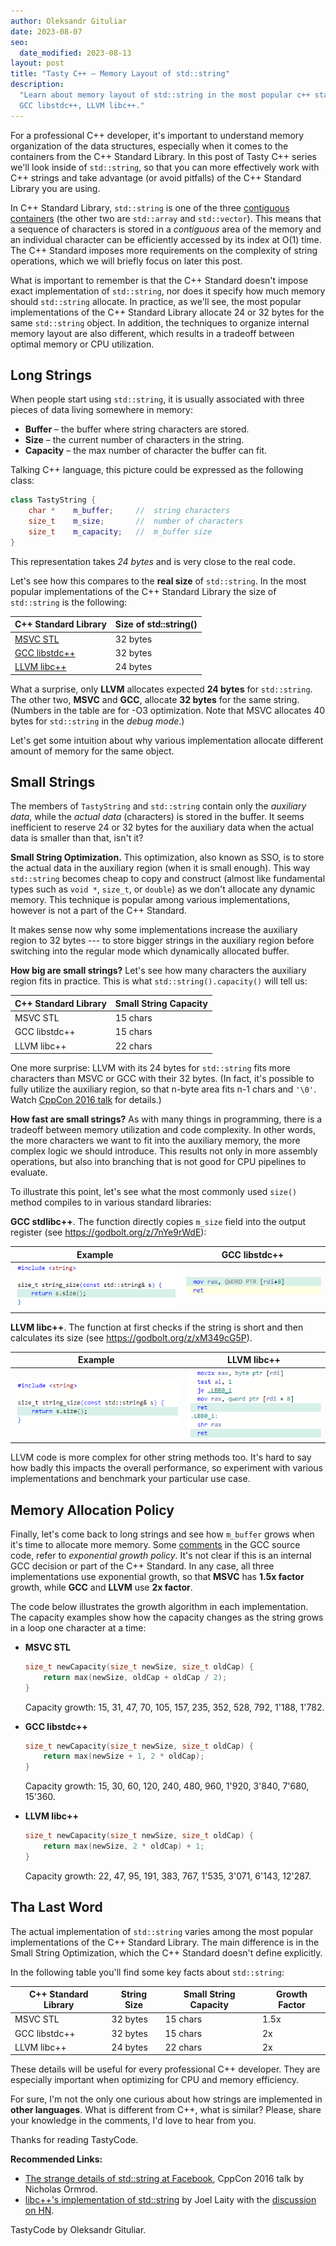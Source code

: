 ```yaml
---
author: Oleksandr Gituliar
date: 2023-08-07
seo:
  date_modified: 2023-08-13
layout: post
title: "Tasty C++ – Memory Layout of std::string"
description:
  "Learn about memory layout of std::string in the most popular c++ standard libraries: MSVC STL,
  GCC libstdc++, LLVM libc++."
---
```


For a professional C++ developer, it's important to understand memory organization of the data
structures, especially when it comes to the containers from the C++ Standard Library. In this post
of Tasty C++ series we'll look inside of `std::string`, so that you can more effectively work with
C++ strings and take advantage (or avoid pitfalls) of the C++ Standard Library you are using.

In C++ Standard Library, `std::string` is one of the three
[contiguous containers](https://en.cppreference.com/w/cpp/named_req/ContiguousContainer) (the other
two are `std::array` and `std::vector`). This means that a sequence of characters is stored in a
_contiguous_ area of the memory and an individual character can be efficiently accessed by its index
at O(1) time. The C++ Standard imposes more requirements on the complexity of string operations,
which we will briefly focus on later this post.

What is important to remember is that the C++ Standard doesn't impose exact implementation of
`std::string`, nor does it specify how much memory should `std::string` allocate. In practice, as
we'll see, the most popular implementations of the C++ Standard Library allocate 24 or 32 bytes for
the same `std::string` object. In addition, the techniques to organize internal memory layout are
also different, which results in a tradeoff between optimal memory or CPU utilization.

## Long Strings

When people start using `std::string`, it is usually associated with three pieces of data living
somewhere in memory:

- **Buffer** – the buffer where string characters are stored.
- **Size** – the current number of characters in the string.
- **Capacity** – the max number of character the buffer can fit.

Talking C++ language, this picture could be expressed as the following class:

```cpp
class TastyString {
    char *    m_buffer;     //  string characters
    size_t    m_size;       //  number of characters
    size_t    m_capacity;   //  m_buffer size
}
```

This representation takes _24 bytes_ and is very close to the real code.

Let's see how this compares to the **real size** of `std::string`. In the most popular
implementations of the C++ Standard Library the size of `std::string` is the following:

| C++ Standard Library                                | Size of std::string() |
| --------------------------------------------------- | --------------------- |
| [MSVC STL](https://github.com/microsoft/STL)        | 32 bytes              |
| [GCC libstdc++](https://gcc.gnu.org/wiki/Libstdc++) | 32 bytes              |
| [LLVM libc++](https://libcxx.llvm.org/)             | 24 bytes              |

What a surprise, only **LLVM** allocates expected **24 bytes** for `std::string`. The other two,
**MSVC** and **GCC**, allocate **32 bytes** for the same string. (Numbers in the table are for -O3
optimization. Note that MSVC allocates 40 bytes for `std::string` in the _debug mode_.)

Let's get some intuition about why various implementation allocate different amount of memory for
the same object.

<!-- Is this information optimal to represent a string ?

In fact, the _capacity_ is not required. We can use _size_ and _buffer_ only, but when the string
grows, a new buffer should be allocated on the heap (because we can't tell how many extra characters
the current buffer can fit). Since heap allocation is slow, such allocations are avoided by tracking
the buffer capacity.

The _buffer_ is a [null terminated string](https://en.wikipedia.org/wiki/Null-terminated_string)
well known in C.

`TastyString` occupies 24 bytes, which is only 3x more than **fundamental types** such as `void *`,
`size_t`, or `double`. This means that `TastyString` is cheap to copy or pass by value as a function
argument. What is not cheap, however, is (1) copying the buffer, especially when the string is long,
and (2) allocating a buffer for a new, even small, copy of the string. -->

## Small Strings

The members of `TastyString` and `std::string` contain only the _auxiliary data_, while the _actual
data_ (characters) is stored in the buffer. It seems inefficient to reserve 24 or 32 bytes for the
auxiliary data when the actual data is smaller than that, isn't it?

**Small String Optimization.** This optimization, also known as SSO, is to store the actual data in
the auxiliary region (when it is small enough). This way `std::string` becomes cheap to copy and
construct (almost like fundamental types such as `void *`, `size_t`, or `double`) as we don't
allocate any dynamic memory. This technique is popular among various implementations, however is not
a part of the C++ Standard.

It makes sense now why some implementations increase the auxiliary region to 32 bytes --- to store
bigger strings in the auxiliary region before switching into the regular mode which dynamically
allocated buffer.

**How big are small strings?** Let's see how many characters the auxiliary region fits in practice.
This is what `std::string().capacity()` will tell us:

| C++ Standard Library | Small String Capacity |
| -------------------- | --------------------- |
| MSVC STL             | 15 chars              |
| GCC libstdc++        | 15 chars              |
| LLVM libc++          | 22 chars              |

One more surprise: LLVM with its 24 bytes for `std::string` fits more characters than MSVC or GCC
with their 32 bytes. (In fact, it's possible to fully utilize the auxiliary region, so that n-byte
area fits n-1 chars and `'\0'`. Watch
[CppCon 2016 talk](https://www.youtube.com/watch?v=kPR8h4-qZdk) for details.)

**How fast are small strings?** As with many things in programming, there is a tradeoff between
memory utilization and code complexity. In other words, the more characters we want to fit into the
auxiliary memory, the more complex logic we should introduce. This results not only in more assembly
operations, but also into branching that is not good for CPU pipelines to evaluate.

To illustrate this point, let's see what the most commonly used `size()` method compiles to in
various standard libraries:

**GCC stdlibc++**. The function directly copies `m_size` field into the output register (see
<https://godbolt.org/z/7nYe9rWdE>):

| Example                                                  | GCC libstdc++                                                 |
| -------------------------------------------------------- | ------------------------------------------------------------- |
| ![string size C++ code](/static/img/string-size-src.png) | ![string size GCC assembler](/static/img/string-size-gcc.png) |

**LLVM libc++**. The function at first checks if the string is short and then calculates its size
(see <https://godbolt.org/z/xM349cG5P>).

| Example                                                  | LLVM libc++                                                     |
| -------------------------------------------------------- | --------------------------------------------------------------- |
| ![string size C++ code](/static/img/string-size-src.png) | ![string size LLVM assembler](/static/img/string-size-llvm.png) |

LLVM code is more complex for other string methods too. It's hard to say how badly this impacts the
overall performance, so experiment with various implementations and benchmark your particular use
case.

## Memory Allocation Policy

Finally, let's come back to long strings and see how `m_buffer` grows when it's time to allocate
more memory. Some
[comments](https://github.com/gcc-mirror/gcc/blob/master/libstdc%2B%2B-v3/include/bits/basic_string.tcc#L142)
in the GCC source code, refer to _exponential growth policy_. It's not clear if this is an internal
GCC decision or part of the C++ Standard. In any case, all three implementations use exponential
growth, so that **MSVC** has **1.5x factor** growth, while **GCC** and **LLVM** use **2x factor**.

The code below illustrates the growth algorithm in each implementation. The capacity examples show
how the capacity changes as the string grows in a loop one character at a time:

- **MSVC STL**

  ```cpp
  size_t newCapacity(size_t newSize, size_t oldCap) {
      return max(newSize, oldCap + oldCap / 2);
  }
  ```

  Capacity growth: 15, 31, 47, 70, 105, 157, 235, 352, 528, 792, 1'188, 1'782.

- **GCC libstdc++**

  ```cpp
  size_t newCapacity(size_t newSize, size_t oldCap) {
      return max(newSize + 1, 2 * oldCap);
  }
  ```

  Capacity growth: 15, 30, 60, 120, 240, 480, 960, 1'920, 3'840, 7'680, 15'360.

- **LLVM libc++**

  ```cpp
  size_t newCapacity(size_t newSize, size_t oldCap) {
      return max(newSize, 2 * oldCap) + 1;
  }
  ```

  Capacity growth: 22, 47, 95, 191, 383, 767, 1'535, 3'071, 6'143, 12'287.

## Tha Last Word

The actual implementation of `std::string` varies among the most popular implementations of the C++
Standard Library. The main difference is in the Small String Optimization, which the C++ Standard
doesn't define explicitly.

In the following table you'll find some key facts about `std::string`:

| C++ Standard Library | String Size | Small String Capacity | Growth Factor |
| -------------------- | ----------- | --------------------- | ------------- |
| MSVC STL             | 32 bytes    | 15 chars              | 1.5x          |
| GCC libstdc++        | 32 bytes    | 15 chars              | 2x            |
| LLVM libc++          | 24 bytes    | 22 chars              | 2x            |

These details will be useful for every professional C++ developer. They are especially important
when optimizing for CPU and memory efficiency.

For sure, I'm not the only one curious about how strings are implemented in **other languages**.
What is different from C++, what is similar? Please, share your knowledge in the comments, I'd love
to hear from you.

Thanks for reading TastyCode.

**Recommended Links:**

- [The strange details of std::string at Facebook](https://www.youtube.com/watch?v=kPR8h4-qZdk),
  CppCon 2016 talk by Nicholas Ormrod.
- [libc++'s implementation of std::string](https://joellaity.com/2020/01/31/string.html) by Joel
  Laity with the [discussion on HN](https://news.ycombinator.com/item?id=22198158).

TastyCode by Oleksandr Gituliar.
